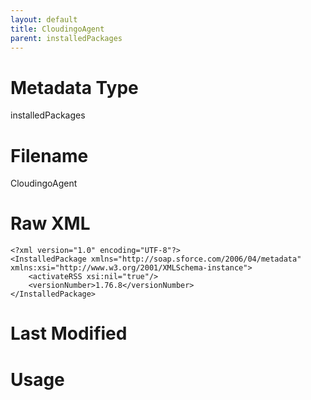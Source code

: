 ```yaml
---
layout: default
title: CloudingoAgent
parent: installedPackages
---
```

# Metadata Type
installedPackages


# Filename 
CloudingoAgent


# Raw XML
```
<?xml version="1.0" encoding="UTF-8"?>
<InstalledPackage xmlns="http://soap.sforce.com/2006/04/metadata" xmlns:xsi="http://www.w3.org/2001/XMLSchema-instance">
    <activateRSS xsi:nil="true"/>
    <versionNumber>1.76.8</versionNumber>
</InstalledPackage>
```


# Last Modified


# Usage
